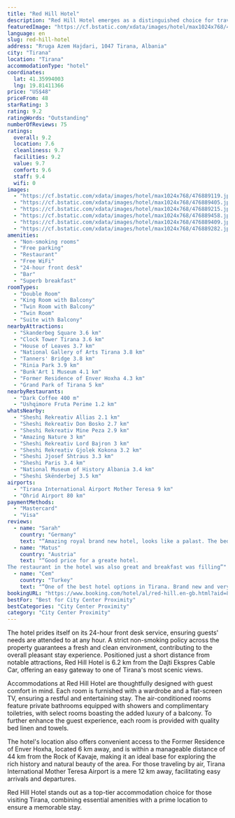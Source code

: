 ```yaml
---
title: "Red Hill Hotel"
description: "Red Hill Hotel emerges as a distinguished choice for travelers seeking comfort and convenience in Tirana."
featuredImage: "https://cf.bstatic.com/xdata/images/hotel/max1024x768/476889119.jpg?k=907a5dc6d6441015971e32f097c6ed5da0fe0a51b872805de8fdd9e52b0d0bb2&o=&hp=1"
language: en
slug: red-hill-hotel
address: "Rruga Azem Hajdari, 1047 Tirana, Albania"
city: "Tirana"
location: "Tirana"
accommodationType: "hotel"
coordinates:
  lat: 41.35994003
  lng: 19.81411366
price: "US$48"
priceFrom: 48
starRating: 3
rating: 9.2
ratingWords: "Outstanding"
numberOfReviews: 75
ratings:
  overall: 9.2
  location: 7.6
  cleanliness: 9.7
  facilities: 9.2
  value: 9.7
  comfort: 9.6
  staff: 9.4
  wifi: 0
images:
  - "https://cf.bstatic.com/xdata/images/hotel/max1024x768/476889119.jpg?k=907a5dc6d6441015971e32f097c6ed5da0fe0a51b872805de8fdd9e52b0d0bb2&o=&hp=1"
  - "https://cf.bstatic.com/xdata/images/hotel/max1024x768/476889405.jpg?k=f73df6817912d82f0e9175d77f3b8413922f8a4db458fa3fb18bf6cc17d5bd81&o=&hp=1"
  - "https://cf.bstatic.com/xdata/images/hotel/max1024x768/476889215.jpg?k=4ea0602569d9ed3da593eec294612f188695d858d6d267f1b116bb14c21761f1&o=&hp=1"
  - "https://cf.bstatic.com/xdata/images/hotel/max1024x768/476889458.jpg?k=9af0b0c4076c3261e557768ca20316793020260a0dfa4a5046bec9230542e046&o=&hp=1"
  - "https://cf.bstatic.com/xdata/images/hotel/max1024x768/476889409.jpg?k=091c323192138a9b85a2f01492579eb4f48ebcced24223368cf8bbaa00c8df7f&o=&hp=1"
  - "https://cf.bstatic.com/xdata/images/hotel/max1024x768/476889282.jpg?k=7a92cf3d335ba44a07bf3d4f41a19f011b7acece675764c9c46e2c8b8c1a7b5e&o=&hp=1"
amenities:
  - "Non-smoking rooms"
  - "Free parking"
  - "Restaurant"
  - "Free WiFi"
  - "24-hour front desk"
  - "Bar"
  - "Superb breakfast"
roomTypes:
  - "Double Room"
  - "King Room with Balcony"
  - "Twin Room with Balcony"
  - "Twin Room"
  - "Suite with Balcony"
nearbyAttractions:
  - "Skanderbeg Square 3.6 km"
  - "Clock Tower Tirana 3.6 km"
  - "House of Leaves 3.7 km"
  - "National Gallery of Arts Tirana 3.8 km"
  - "Tanners' Bridge 3.8 km"
  - "Rinia Park 3.9 km"
  - "Bunk'Art 1 Museum 4.1 km"
  - "Former Residence of Enver Hoxha 4.3 km"
  - "Grand Park of Tirana 5 km"
nearbyRestaurants:
  - "Dark Coffee 400 m"
  - "Ushqimore Fruta Perime 1.2 km"
whatsNearby:
  - "Sheshi Rekreativ Allias 2.1 km"
  - "Sheshi Rekreativ Don Bosko 2.7 km"
  - "Sheshi Rekreativ Mine Peza 2.9 km"
  - "Amazing Nature 3 km"
  - "Sheshi Rekreativ Lord Bajron 3 km"
  - "Sheshi Rekreativ Gjolek Kokona 3.2 km"
  - "Sheshi Jjosef Shtraus 3.3 km"
  - "Sheshi Paris 3.4 km"
  - "National Museum of History Albania 3.4 km"
  - "Sheshi Skënderbej 3.5 km"
airports:
  - "Tirana International Airport Mother Teresa 9 km"
  - "Ohrid Airport 80 km"
paymentMethods:
  - "Mastercard"
  - "Visa"
reviews:
  - name: "Sarah"
    country: "Germany"
    text: "“Amazing royal brand new hotel, looks like a palast. The bed and blanket was the most comfortable one we had on our 3 week Albania trip! Also super clean and quiet. Staff was super nice and organized a birthday cake for my boyfriends birthday....”"
  - name: "Matus"
    country: "Austria"
    text: "“Good price for a greate hotel.
The restaurant in the hotel was also great and breakfast was filling”"
  - name: "Cem"
    country: "Turkey"
    text: "“One of the best hotel options in Tirana. Brand new and very nice hotel. An excellent breakfast and most importantly, smiling and caring employees. They did their best to make us comfortable. Thank you also for the coffee treats on the way out.”"
bookingURL: "https://www.booking.com/hotel/al/red-hill.en-gb.html?aid=8035640"
bestFor: "Best for City Center Proximity"
bestCategories: "City Center Proximity"
category: "City Center Proximity"
---
```


The hotel prides itself on its 24-hour front desk service, ensuring guests' needs are attended to at any hour. A strict non-smoking policy across the property guarantees a fresh and clean environment, contributing to the overall pleasant stay experience. Positioned just a short distance from notable attractions, Red Hill Hotel is 6.2 km from the Dajti Ekspres Cable Car, offering an easy gateway to one of Tirana's most scenic views.

Accommodations at Red Hill Hotel are thoughtfully designed with guest comfort in mind. Each room is furnished with a wardrobe and a flat-screen TV, ensuring a restful and entertaining stay. The air-conditioned rooms feature private bathrooms equipped with showers and complimentary toiletries, with select rooms boasting the added luxury of a balcony. To further enhance the guest experience, each room is provided with quality bed linen and towels.

The hotel's location also offers convenient access to the Former Residence of Enver Hoxha, located 6 km away, and is within a manageable distance of 44 km from the Rock of Kavaje, making it an ideal base for exploring the rich history and natural beauty of the area. For those traveling by air, Tirana International Mother Teresa Airport is a mere 12 km away, facilitating easy arrivals and departures.

Red Hill Hotel stands out as a top-tier accommodation choice for those visiting Tirana, combining essential amenities with a prime location to ensure a memorable stay.
